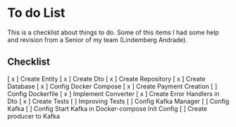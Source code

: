 # To do List

This is a checklist about things to do.
Some of this items I had some help and revision from a Senior of my team (Lindemberg Andrade).

## Checklist

[ x ] Create Entity
[ x ] Create Dto
[ x ] Create Repository
[ x ] Create Database
[ x ] Config Docker Compose
[ x ] Create Payment Creation
[   ] Config Dockerfile
[ x ] Implement Converter
[ x ] Create Error Handlers in Dto
[ x ] Create Tests
[   ] Improving Tests
[   ] Config Kafka Manager
[   ] Config Kafka
[   ] Config Start Kafka in Docker-compose Init Config
[   ] Create producer to Kafka
 
